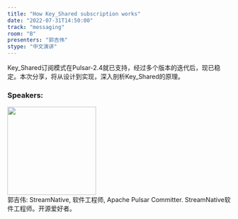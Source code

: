 ```yaml
---
title: "How Key_Shared subscription works"
date: "2022-07-31T14:50:00"
track: "messaging"
room: "B"
presenters: "郭吉伟"
stype: "中文演讲"
---
```

Key_Shared订阅模式在Pulsar-2.4就已支持，经过多个版本的迭代后，现已稳定。本次分享，将从设计到实现，深入剖析Key_Shared的原理。
 ### Speakers: 
 <img src="images/speaker/1196.png" width="200" /><br>郭吉伟: StreamNative, 软件工程师, Apache Pulsar Committer.  StreamNative软件工程师。开源爱好者。

 